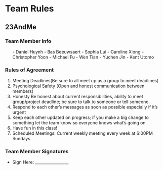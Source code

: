 # Team Rules

## 23AndMe

### Team Member Info

<ol>
- Daniel Huynh
- Bas Beeuwsaert
- Sophia Lui
- Caroline Xiong
- Christopher Yoon
- Michael Fu
- Wen Tian
- Yuchen Jin
- Kent Utomo
</ol>

### Rules of Agreement

<ol>
    <li>Meeting Deadlines(Be sure to all meet up as a group to meet deadlines)</li>
    <li>Psychological Safety (Open and honest communication between members)</li>
    <li>Honesty Be honest about current responsibilities, ability to meet group/project deadline; be sure to talk to someone or tell someone.</li>
    <li>Respond to each other’s messages as soon as possible especially if it’s urgent</li>
    <li>Keep each other updated on progress; if you make a big change to something let the team know so everyone knows what’s going on</li>
    <li>Have fun in this class!</li>
    <li>Scheduled Meetings: Current weekly meeting every week at 6:00PM Sundays.</li>
</ol>

### Team Member Signatures

<ul>
<li>Sign Here: _________________</li>

</ul>
